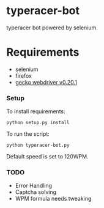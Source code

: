# typeracer-bot
typeracer bot powered by selenium.

# Requirements
* selenium
* firefox 
* [gecko webdriver v0.20.1](https://github.com/mozilla/geckodriver/releases/tag/v0.20.1)

### Setup
To install requirements:
```
python setup.py install
```
To run the script:
```
python typeracer-bot.py
```

Default speed is set to 120WPM.

### TODO
* Error Handling
* Captcha solving
* WPM formula needs tweaking